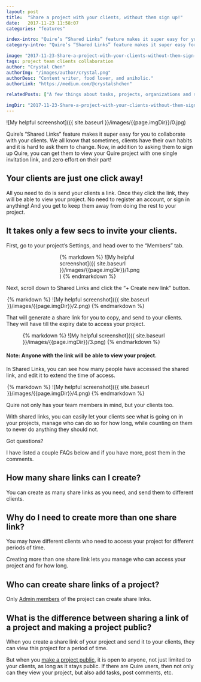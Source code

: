 ```yaml
---
layout: post
title:  "Share a project with your clients, without them sign up!"
date:   2017-11-23 11:58:07
categories: "features"

index-intro: "Quire’s “Shared Links” feature makes it super easy for you to collaborate with your clients. We all know that sometimes, clients have their own habits and it is hard to ask them to change. Now, in addition to asking them to sign up Quire, you can get them to view your Quire project with one single invitation link, and zero effort on their part..."
category-intro: "Quire’s “Shared Links” feature makes it super easy for you to collaborate with your clients. We all know that sometimes..."

image: "2017-11-23-Share-a-project-with-your-clients-without-them-sign-up/0.jpg"
tags: project team clients collaboration
author: "Crystal Chen"
authorImg: "/images/author/crystal.png"
authorDesc: "Content writer, food lover, and aniholic."
authorLink: "https://medium.com/@crystalshchen"

relatedPosts: ["A few things about tasks, projects, organizations and smart folders you should know.", "Roles & Permissions in Quire"]

imgDir: "2017-11-23-Share-a-project-with-your-clients-without-them-sign-up"
---
```



![My helpful screenshot]({{ site.baseurl }}/images/{{page.imgDir}}/0.jpg)

Quire’s “Shared Links” feature makes it super easy for you to collaborate with your clients. We all know that sometimes, clients have their own habits and it is hard to ask them to change. Now, in addition to asking them to sign up Quire, you can get them to view your Quire project with one single invitation link, and zero effort on their part!

## Your clients are just one click away!

All you need to do is send your clients a link. Once they click the link, they will be able to view your project. No need to register an account, or sign in anything! And you get to keep them away from doing the rest to your project.

## It takes only a few secs to invite your clients.

First, go to your project’s Settings, and head over to the “Members” tab.

<div style="max-width: 219px; max-height: 96px; margin: 0 auto;">
{% markdown %}
![My helpful screenshot]({{ site.baseurl }}/images/{{page.imgDir}}/1.png)
{% endmarkdown %}
</div>

Next, scroll down to Shared Links and click the “+ Create new link” button.

<div style="max-width: 500px; max-height: 141px; margin: 0 auto;">
{% markdown %}
![My helpful screenshot]({{ site.baseurl }}/images/{{page.imgDir}}/2.png)
{% endmarkdown %}
</div>

That will generate a share link for you to copy, and send to your clients. They will have till the expiry date to access your project.

<div style="max-width: 416px; max-height: 294px; margin: 0 auto;">
{% markdown %}
![My helpful screenshot]({{ site.baseurl }}/images/{{page.imgDir}}/3.png)
{% endmarkdown %}
</div>

#### Note: Anyone with the link will be able to view your project.

In Shared Links, you can see how many people have accessed the shared link, and edit it to extend the time of access.

<div style="max-width: 500px; max-height: 162px; margin: 0 auto;">
{% markdown %}
![My helpful screenshot]({{ site.baseurl }}/images/{{page.imgDir}}/4.png)
{% endmarkdown %}
</div>

Quire not only has your team members in mind, but your clients too.

With shared links, you can easily let your clients see what is going on in your projects, manage who can do so for how long, while counting on them to never do anything they should not.

Got questions?

I have listed a couple FAQs below and if you have more, post them in the comments.

## How many share links can I create?

You can create as many share links as you need, and send them to different clients.

## Why do I need to create more than one share link?

You may have different clients who need to access your project for different periods of time.

Creating more than one share link lets you manage who can access your project and for how long.

## Who can create share links of a project?

Only [Admin members](https://quire.io/blog/p/Roles-&-Permissions-in-Quire.html) of the project can create share links.

## What is the difference between sharing a link of a project and making a project public?

When you create a share link of your project and send it to your clients, they can view this project for a period of time.

But when you [make a project public](https://quire.io/w/Getting_Started_with_Quire/22/Make_your_project_pr...'), it is open to anyone, not just limited to your clients, as long as it stays public. If there are Quire users, then not only can they view your project, but also add tasks, post comments, etc.

[jekyll]:      http://jekyllrb.com
[jekyll-gh]:   https://github.com/jekyll/jekyll
[jekyll-help]: https://github.com/jekyll/jekyll-help
